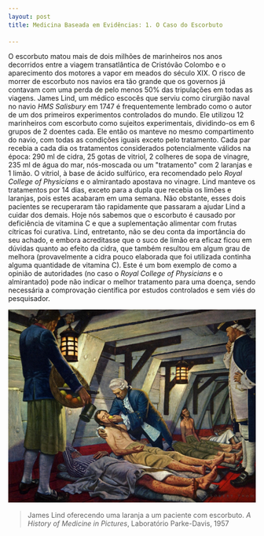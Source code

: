 ```yaml
---
layout: post
title: Medicina Baseada em Evidências: 1. O Caso do Escorbuto

---
```


O escorbuto matou mais de dois milhões de marinheiros nos anos decorridos entre a viagem transatlântica de Cristóvão Colombo e o aparecimento dos motores a vapor em meados do século XIX. O risco de morrer de escorbuto nos navios era tão grande que os governos já contavam com uma perda de pelo menos 50% das tripulações em todas as viagens. 
James Lind, um médico escocês que serviu como cirurgião naval no navio *HMS Salisbury* em 1747 é frequentemente lembrado como o autor de um dos  primeiros experimentos controlados do mundo. Ele utilizou 12 marinheiros com escorbuto como sujeitos experimentais, dividindo-os em 6 grupos de 2 doentes cada. Ele então os manteve no mesmo compartimento do navio, com todas as condições iguais exceto pelo tratamento. Cada par recebia a cada dia os tratamentos considerados potencialmente válidos na época: 290 ml de cidra, 25 gotas de vitriol, 2 colheres de sopa de vinagre, 235 ml de água do mar, nós-moscada ou um "tratamento" com  2 laranjas e 1 limão. O vitriol, à base de ácido sulfúrico,  era recomendado pelo *Royal College of Physicians* e o almirantado apostava no vinagre. 
Lind manteve os tratamentos por 14 dias, exceto para a dupla que recebia os limões e laranjas, pois estes acabaram em uma semana. Não obstante, esses dois pacientes se recuperaram tão rapidamente que passaram a ajudar Lind a cuidar dos demais.
Hoje nós sabemos que o escorbuto é causado por deficiência de vitamina C e que a suplementação alimentar com frutas cítricas foi curativa. Lind, entretanto, não se deu conta da importância do seu achado, e embora acreditasse que o suco de limão era eficaz ficou em dúvidas quanto ao efeito da cidra, que também resultou em algum grau de melhora (provavelmente a cidra pouco elaborada que foi utilizada continha alguma quantidade de vitamina C).
Este é um bom exemplo de como a opinião de autoridades (no caso o *Royal College of Physicians* e o almirantado) pode não indicar o melhor tratamento para uma doença, sendo necessária a comprovação científica por estudos controlados e sem viés do pesquisador.

![](/images/lind.jpg)
> James Lind oferecendo uma laranja a um paciente com escorbuto. *A History of Medicine in Pictures*, Laboratório Parke-Davis, 1957
 
